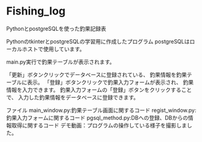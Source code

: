 # Fishing_log
PythonとpostgreSQLを使った釣果記録表

PythonのtkinterとpostgreSQLの学習用に作成したプログラム
postgreSQLはローカルホストで使用しています。

main.py実行で釣果テーブルが表示されます。

「更新」ボタンクリックでデータベースに登録されている、
釣果情報を釣果テーブルに表示。
「登録」ボタンクリックで釣果入力フォームが表示され、
釣果情報を入力できます。
釣果入力フォームの「登録」ボタンをクリックすることで、
入力した釣果情報をデータベースに登録できます。

ファイル
main_window.py:釣果テーブル画面に関するコード
regist_window.py:釣果入力フォームに関するコード
pgsql_method.py:DBへの登録、DBからの情報取得に関するコード
デモ動画：プログラムの操作している様子を撮影しました。
